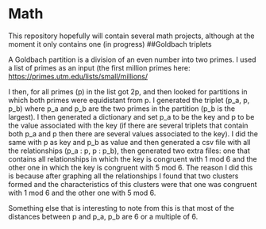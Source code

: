 # Math
This repository hopefully will contain several math projects, although at the moment it only contains one (in progress) 
##Goldbach triplets 

A Goldbach partition is a division of an even number into two primes. I used a list of primes as an input (the first million primes here: https://primes.utm.edu/lists/small/millions/ 

I then, for all primes (p) in the list got 2p, and then looked for partitions in which both primes were equidistant from p. I generated the triplet (p_a, p, p_b) where p_a and p_b are the two primes in the partition (p_b is the largest). I then generated a dictionary and set p_a to be the key and p to be the value associated with the key (if there are several triplets that contain both p_a and p then there are several values associated to the key). I did the same with p as key and p_b as value and then generated a csv file with all the relationships (p_a : p, p : p_b), then generated two extra files: one that contains all relationships in which the key is congruent with 1 mod 6 and the other one in which the key is congruent with 5 mod 6. The reason I did this is because after graphing all the relationships I found that two clusters formed and the characteristics of this clusters were that one was congruent with 1 mod 6 and the other one with 5 mod 6.

Something else that is interesting to note from this is that most of the distances between p and p_a, p_b are 6 or a multiple of 6. 

